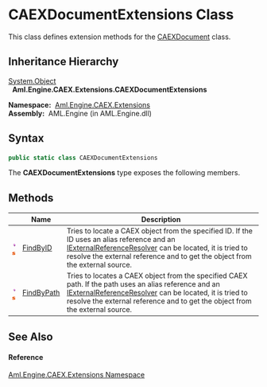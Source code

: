 CAEXDocumentExtensions Class
============================
This class defines extension methods for the [CAEXDocument][1] class.


Inheritance Hierarchy
---------------------
[System.Object][2]  
  **Aml.Engine.CAEX.Extensions.CAEXDocumentExtensions**  

  **Namespace:**  [Aml.Engine.CAEX.Extensions][3]  
  **Assembly:**  AML.Engine (in AML.Engine.dll)

Syntax
------

```csharp
public static class CAEXDocumentExtensions
```

The **CAEXDocumentExtensions** type exposes the following members.


Methods
-------

                                 | Name            | Description                                                                                                                                                                                                                                           
-------------------------------- | --------------- | ----------------------------------------------------------------------------------------------------------------------------------------------------------------------------------------------------------------------------------------------------- 
![Public method]![Static member] | [FindByID][4]   | Tries to locate a CAEX object from the specified ID. If the ID uses an alias reference and an [IExternalReferenceResolver][5] can be located, it is tried to resolve the external reference and to get the object from the external source.           
![Public method]![Static member] | [FindByPath][6] | Tries to locates a CAEX object from the specified CAEX path. If the path uses an alias reference and an [IExternalReferenceResolver][5] can be located, it is tried to resolve the external reference and to get the object from the external source. 


See Also
--------

#### Reference
[Aml.Engine.CAEX.Extensions Namespace][3]  

[1]: ../../Aml.Engine.CAEX/CAEXDocument/README.md
[2]: https://docs.microsoft.com/dotnet/api/system.object
[3]: ../README.md
[4]: FindByID.md
[5]: ../../Aml.Engine.Services.Interfaces/IExternalReferenceResolver/README.md
[6]: FindByPath.md
[7]: https://www.automationml.org
[8]: ../../icons/logoShade.png
[Public method]: ../../icons/pubmethod.gif "Public method"
[Static member]: ../../icons/static.gif "Static member"